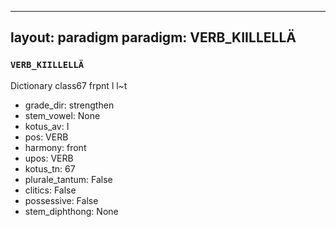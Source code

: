 
---
layout: paradigm
paradigm: VERB_KIILLELLÄ
---
### ` VERB_KIILLELLÄ `

Dictionary class67 frpnt l l~t
* grade_dir: strengthen
* stem_vowel: None
* kotus_av: I
* pos: VERB
* harmony: front
* upos: VERB
* kotus_tn: 67
* plurale_tantum: False
* clitics: False
* possessive: False
* stem_diphthong: None
